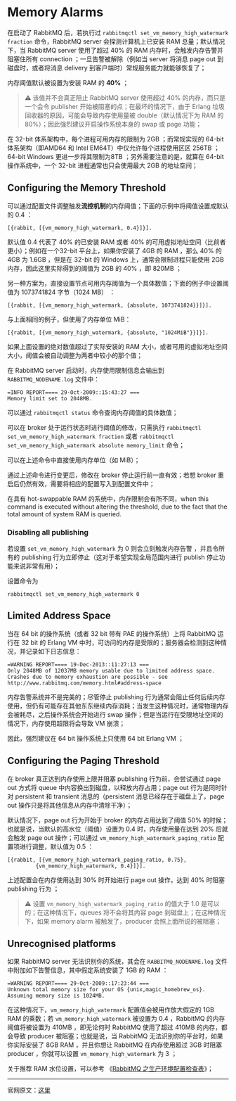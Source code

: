 
# Memory Alarms

在启动了 RabbitMQ 后，若执行过 `rabbitmqctl set_vm_memory_high_watermark fraction` 命令，RabbitMQ server 会探测计算机上已安装 RAM 总量；默认情况下，当 RabbitMQ server 使用了超过 40% 的 RAM 内存时，会触发内存告警并阻塞住所有 connection ；一旦告警被解除（例如当 server 将消息 page out 到磁盘时，或者将消息 delivery 到客户端时）常规服务能力就能够恢复了；

内存阈值默认被设置为安装 RAM 的 **40%** ；

> ⚠️ 该值并不会真正阻止 RabbitMQ server 使用超过 40% 的内存，而只是一个会令 publisher 开始被阻塞的点；在最坏的情况下，由于 Erlang 垃圾回收器的原因，可能会导致内存使用量被 double（默认情况下为 RAM 的 80%）；因此强烈建议开启操作系统本身的 swap 或 page 功能；

在 32-bit 体系架构中，每个进程可用内存的限制为 2GB ；而常规实现的 64-bit 体系架构（即AMD64 和 Intel EM64T）中仅允许每个进程使用区区 256TB ；64-bit Windows 更进一步将其限制为8TB ；另外需要注意的是，就算在 64-bit 操作系统中，一个 32-bit 进程通常也只会使用最大 2GB 的地址空间；

## Configuring the Memory Threshold

可以通过配置文件调整触发**流控机制**的内存阈值；下面的示例中将阈值设置成默认的 0.4 ：

```shell
[{rabbit, [{vm_memory_high_watermark, 0.4}]}].
```

默认值 0.4 代表了 40% 的已安装 RAM 或者 40% 的可用虚拟地址空间（比前者更小）；例如在一个32-bit 平台上，如果你安装了 4GB 的 RAM ，那么 40% 的 4GB 为 1.6GB ，但是在 32-bit 的 Windows 上，通常会限制进程只能使用 2GB 内存，因此这里实际得到的阈值为 2GB 的 40% ，即 820MB ；

另一种方案为，直接设置节点可用内存阈值为一个具体数值；下面的例子中设置阈值为 1073741824 字节（1024 MB） ：

```shell
[{rabbit, [{vm_memory_high_watermark, {absolute, 1073741824}}]}].
```

与上面相同的例子，但使用了内存单位 MiB：

```shell
[{rabbit, [{vm_memory_high_watermark, {absolute, "1024MiB"}}]}].
```

如果上面设置的绝对数值超过了实际安装的 RAM 大小，或者可用的虚拟地址空间大小，阈值会被自动调整为两者中较小的那个值；

在 RabbitMQ server 启动时，内存使用限制信息会输出到 `RABBITMQ_NODENAME.log` 文件中：

```shell
=INFO REPORT==== 29-Oct-2009::15:43:27 ===
Memory limit set to 2048MB.
```

可以通过 `rabbitmqctl status` 命令查询内存阈值的具体数值；

可以在 broker 处于运行状态时进行阈值的修改，只需执行 `rabbitmqctl set_vm_memory_high_watermark fraction` 或者 `rabbitmqctl set_vm_memory_high_watermark absolute memory_limit` 命令；

可以在上述命令中直接使用内存单位（如 MiB）；

通过上述命令进行变更后，修改在 broker 停止运行前一直有效；若想 broker 重启后仍然有效，需要将相应的配置写入到配置文件中；

在具有 hot-swappable RAM 的系统中，内存限制会有所不同，when this command is executed without altering the threshold, due to the fact that the total amount of system RAM is queried.

### Disabling all publishing

若设置 `set_vm_memory_high_watermark` 为 0 则会立刻触发内存告警 ，并且令所有的 publishing 行为立即停止（这对于希望实现全局范围内进行 publish 停止功能来说非常有用）；

设置命令为
```shell
rabbitmqctl set_vm_memory_high_watermark 0
```

## Limited Address Space

当在 64 bit 的操作系统（或者 32 bit 带有 PAE 的操作系统）上将 RabbitMQ 运行在 32 bit 的 Erlang VM 中时，可访问的内存是受限的；服务器会检测到这种情况，并记录如下日志信息：

```shell
=WARNING REPORT==== 19-Dec-2013::11:27:13 ===
Only 2048MB of 12037MB memory usable due to limited address space.
Crashes due to memory exhaustion are possible - see
http://www.rabbitmq.com/memory.html#address-space
```

内存告警系统并不是完美的；尽管停止 publishing 行为通常会阻止任何后续内存使用，但仍有可能存在其他东东继续内存消耗；当发生这种情况时，通常物理内存会被耗尽，之后操作系统会开始进行 swap 操作；但是当运行在受限地址空间的情况下，内存使用超限将会导致 VM 崩溃；

因此，强烈建议在  64 bit 操作系统上只使用 64 bit Erlang VM ；


## Configuring the Paging Threshold

在 broker 真正达到内存使用上限并阻塞 publishing 行为前，会尝试通过 page out 方式将 queue 中内容换出到磁盘，以释放内存占用；page out 行为是同时针对 persistent 和 transient 消息的（persistent 消息已经存在于磁盘上了，page out 操作只是将其他信息从内存中清除干净）；

默认情况下，page out 行为开始于 broker 的内存占用达到了阈值 50% 的时候；也就是说，当默认的高水位（阈值）设置为 0.4 时，内存使用量在达到 20% 后就会触发 page out 操作；可以通过 `vm_memory_high_watermark_paging_ratio` 配置项进行调整，默认值为 0.5 ：

```shell
[{rabbit, [{vm_memory_high_watermark_paging_ratio, 0.75},
         {vm_memory_high_watermark, 0.4}]}].
```

上述配置会在内存使用达到 30% 时开始进行 page out 操作，达到 40% 时阻塞 publishing 行为 ；

> ⚠️ 设置 `vm_memory_high_watermark_paging_ratio` 的值大于 1.0 是可以的；在这种情况下，queues 将不会将其内容 page 到磁盘上；在这种情况下，如果 memory alarm 被触发了，producer  会照上面所说的被阻塞；

## Unrecognised platforms

如果 RabbitMQ server 无法识别你的系统，其会在 `RABBITMQ_NODENAME.log` 文件中附加如下告警信息，其中假定系统安装了 1GB 的 RAM ：

```shell
=WARNING REPORT==== 29-Oct-2009::17:23:44 ===
Unknown total memory size for your OS {unix,magic_homebrew_os}. Assuming memory size is 1024MB.
```

在这种情况下，`vm_memory_high_watermark` 配置值会被用作放大假定的 1GB RAM 的乘数；若 `vm_memory_high_watermark` 被设置为 0.4 ，RabbitMQ 的内存阈值将被设置为 410MB ，即无论何时 RabbitMQ 使用了超过 410MB 的内存，都会导致 producer 被阻塞；也就是说，当 RabbitMQ 无法识别你的平台时，如果你实际安装了 8GB RAM ，并且你想让 RabbitMQ 在内存使用超过 3GB 时阻塞 producer ，你就可以设置 `vm_memory_high_watermark` 为 3 ；

关于推荐 RAM 水位设置，可以参考 《[RabbitMQ 之生产环境配置检查表](https://github.com/moooofly/MarkSomethingDown/blob/master/RabbitMQ/RabbitMQ%20%E4%B9%8B%E7%94%9F%E4%BA%A7%E7%8E%AF%E5%A2%83%E9%85%8D%E7%BD%AE%E6%A3%80%E6%9F%A5%E8%A1%A8.md)》；


----------

官网原文：[这里](http://www.rabbitmq.com/memory.html)